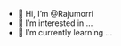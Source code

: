 - 👋 Hi, I’m @Rajumorri
- 👀 I’m interested in ...
- 🌱 I’m currently learning ...
 

<!---
Rajumorri/Rajumorri is a ✨ special ✨ repository because its `README.md` (this file) appears on your GitHub profile.
You can click the Preview link to take a look at your changes.
--->
